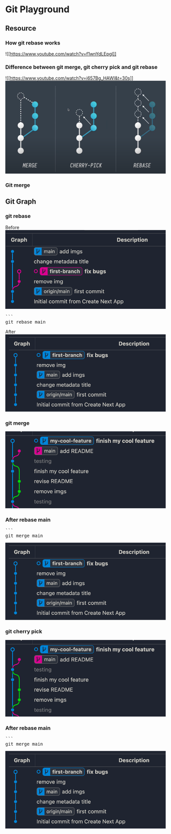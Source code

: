 # Git Playground
## Resource
### How git rebase works
![[https://www.youtube.com/watch?v=f1wnYdLEpgI]]
### Difference between git merge, git cherry pick and git rebase
![[https://www.youtube.com/watch?v=i657Bg_HAWI&t=30s]]
![Difference](./imgs/01.png)


### Git merge

## Git Graph
### git rebase
Before
![Before](./imgs/02.png)
<pre>
```
git rebase main
</pre>
After
![After](./imgs/03.png)

### git merge
![Before](./imgs/04.png)
### After rebase main
<pre>
```
git merge main
</pre>
![After](./imgs/03.png)

### git cherry pick
![Before](./imgs/04.png)
### After rebase main
<pre>
```
git merge main
</pre>
![After](./imgs/03.png)